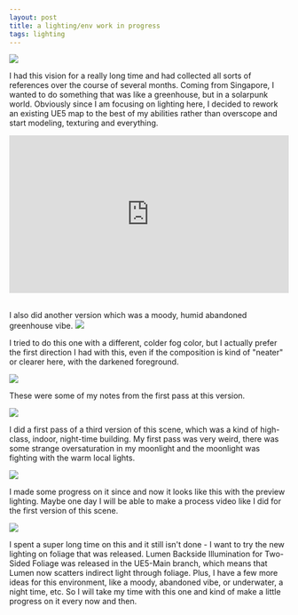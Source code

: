 ```yaml
---
layout: post
title: a lighting/env work in progress
tags: lighting
---
```

<img src="https://drive.google.com/uc?id=1iyYIFu6s97EwHnvwdr40DRDcie0V5nvR" />

I had this vision for a really long time and had collected all sorts of references over the course of several months. Coming from Singapore, I wanted to do something that was like a greenhouse, but in a solarpunk world. Obviously since I am focusing on lighting here, I decided to rework an existing UE5 map to the best of my abilities rather than overscope and start modeling, texturing and everything. 

<div style="padding:56.25% 0 0 0;position:relative;"><iframe src="https://player.vimeo.com/video/761259490?h=663757ee36&amp;badge=0&amp;autopause=0&amp;player_id=0&amp;app_id=58479" frameborder="0" allow="autoplay; fullscreen; picture-in-picture" allowfullscreen style="position:absolute;top:0;left:0;width:100%;height:100%;" title="UE5 &amp;quot;Blueprints&amp;quot; - solarpunk relight process video"></iframe></div><script src="https://player.vimeo.com/api/player.js"></script><br>


I also did another version which was a moody, humid abandoned greenhouse vibe. 
<img src="https://drive.google.com/uc?id=1ukpEgs6hh3QhQUXxxWk3pvEeLBKEQbaL" />

<!--break-->
I tried to do this one with a different, colder fog color, but I actually prefer the first direction I had with this, even if the composition is kind of "neater" or clearer here, with the darkened foreground. 

<img src="https://drive.google.com/uc?id=1pIlKFlS19wKs5ZvwWh0eemC9-OSKjq8R" />

These were some of my notes from the first pass at this version.

<img src="https://drive.google.com/uc?id=1HX8kIjFEFue8IjhyiYtfF3uND2oIDdOX" />

I did a first pass of a third version of this scene, which was a kind of high-class, indoor, night-time building. My first pass was very weird, there was some strange oversaturation in my moonlight and the moonlight was fighting with the warm local lights. 

<img src="https://drive.google.com/uc?id=154AXMfxZhWo3VQP1L6NfMQYnqSlScSD5" />

I made some progress on it since and now it looks like this with the preview lighting. Maybe one day I will be able to make a process video like I did for the first version of this scene.

<img src="https://drive.google.com/uc?id=168hlPUHLdOQFrQEtoaWtm8fFLERyQRSs" />


I spent a super long time on this and it still isn't done - I want to try the new lighting on foliage that was released. Lumen Backside Illumination for Two-Sided Foliage was released in the UE5-Main branch, which means that Lumen now scatters indirect light through foliage. Plus, I have a few more ideas for this environment, like a moody, abandoned vibe, or underwater, a night time, etc. So I will take my time with this one and kind of make a little progress on it every now and then. 